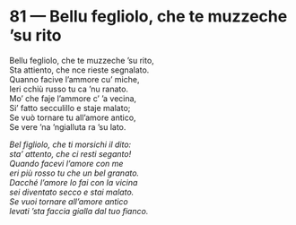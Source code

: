 # 81 — Bellu fegliolo, che te muzzeche ’su rito

Bellu fegliolo, che te muzzeche ’su rito,  
Sta attiento, che nce rieste segnalato.  
Quanno facive l’ammore cu’ miche,  
Ieri cchiù russo tu ca ’nu ranato.  
Mo’ che faje l’ammore c’ ’a vecina,  
Si’ fatto secculillo e staje malato;  
Se vuò tornare tu all’amore antico,  
Se vere ’na ’ngialluta ra ’su lato.

_Bel figliolo, che ti morsichi il dito:  
sta’ attento, che ci resti seganto!  
Quando facevi l’amore con me  
eri più rosso tu che un bel granato.  
Dacché l’amore lo fai con la vicina  
sei diventato secco e stai malato.  
Se vuoi tornare all’amore antico  
levati ’sta faccia gialla dal tuo fianco._

